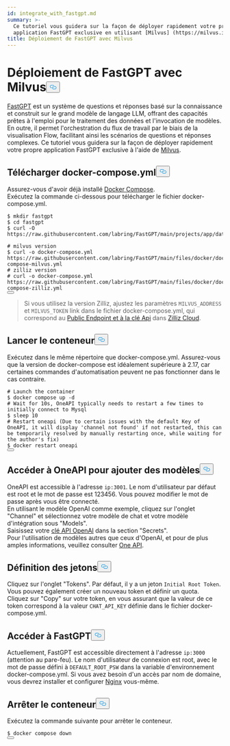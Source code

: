 ```yaml
---
id: integrate_with_fastgpt.md
summary: >-
  Ce tutoriel vous guidera sur la façon de déployer rapidement votre propre
  application FastGPT exclusive en utilisant [Milvus] (https://milvus.io/).
title: Déploiement de FastGPT avec Milvus
---
```

<h1 id="Deploying-FastGPT-with-Milvus" class="common-anchor-header">Déploiement de FastGPT avec Milvus<button data-href="#Deploying-FastGPT-with-Milvus" class="anchor-icon" translate="no">
      <svg translate="no"
        aria-hidden="true"
        focusable="false"
        height="20"
        version="1.1"
        viewBox="0 0 16 16"
        width="16"
      >
        <path
          fill="#0092E4"
          fill-rule="evenodd"
          d="M4 9h1v1H4c-1.5 0-3-1.69-3-3.5S2.55 3 4 3h4c1.45 0 3 1.69 3 3.5 0 1.41-.91 2.72-2 3.25V8.59c.58-.45 1-1.27 1-2.09C10 5.22 8.98 4 8 4H4c-.98 0-2 1.22-2 2.5S3 9 4 9zm9-3h-1v1h1c1 0 2 1.22 2 2.5S13.98 12 13 12H9c-.98 0-2-1.22-2-2.5 0-.83.42-1.64 1-2.09V6.25c-1.09.53-2 1.84-2 3.25C6 11.31 7.55 13 9 13h4c1.45 0 3-1.69 3-3.5S14.5 6 13 6z"
        ></path>
      </svg>
    </button></h1><p><a href="https://fastgpt.in/">FastGPT</a> est un système de questions et réponses basé sur la connaissance et construit sur le grand modèle de langage LLM, offrant des capacités prêtes à l'emploi pour le traitement des données et l'invocation de modèles. En outre, il permet l'orchestration du flux de travail par le biais de la visualisation Flow, facilitant ainsi les scénarios de questions et réponses complexes. Ce tutoriel vous guidera sur la façon de déployer rapidement votre propre application FastGPT exclusive à l'aide de <a href="https://milvus.io/">Milvus</a>.</p>
<h2 id="Download-docker-composeyml" class="common-anchor-header">Télécharger docker-compose.yml<button data-href="#Download-docker-composeyml" class="anchor-icon" translate="no">
      <svg translate="no"
        aria-hidden="true"
        focusable="false"
        height="20"
        version="1.1"
        viewBox="0 0 16 16"
        width="16"
      >
        <path
          fill="#0092E4"
          fill-rule="evenodd"
          d="M4 9h1v1H4c-1.5 0-3-1.69-3-3.5S2.55 3 4 3h4c1.45 0 3 1.69 3 3.5 0 1.41-.91 2.72-2 3.25V8.59c.58-.45 1-1.27 1-2.09C10 5.22 8.98 4 8 4H4c-.98 0-2 1.22-2 2.5S3 9 4 9zm9-3h-1v1h1c1 0 2 1.22 2 2.5S13.98 12 13 12H9c-.98 0-2-1.22-2-2.5 0-.83.42-1.64 1-2.09V6.25c-1.09.53-2 1.84-2 3.25C6 11.31 7.55 13 9 13h4c1.45 0 3-1.69 3-3.5S14.5 6 13 6z"
        ></path>
      </svg>
    </button></h2><p>Assurez-vous d'avoir déjà installé <a href="https://docs.docker.com/compose/">Docker Compose</a>.<br>
Exécutez la commande ci-dessous pour télécharger le fichier docker-compose.yml.</p>
<pre><code translate="no" class="language-shell"><span class="hljs-meta prompt_">$ </span><span class="language-bash"><span class="hljs-built_in">mkdir</span> fastgpt</span>
<span class="hljs-meta prompt_">$ </span><span class="language-bash"><span class="hljs-built_in">cd</span> fastgpt</span>
<span class="hljs-meta prompt_">$ </span><span class="language-bash">curl -O https://raw.githubusercontent.com/labring/FastGPT/main/projects/app/data/config.json</span>
<span class="hljs-meta prompt_">
# </span><span class="language-bash">milvus version</span>
<span class="hljs-meta prompt_">$ </span><span class="language-bash">curl -o docker-compose.yml https://raw.githubusercontent.com/labring/FastGPT/main/files/docker/docker-compose-milvus.yml</span>
<span class="hljs-meta prompt_"># </span><span class="language-bash">zilliz version</span>
<span class="hljs-meta prompt_"># </span><span class="language-bash">curl -o docker-compose.yml https://raw.githubusercontent.com/labring/FastGPT/main/files/docker/docker-compose-zilliz.yml</span>
<button class="copy-code-btn"></button></code></pre>
<blockquote>
<p>Si vous utilisez la version Zilliz, ajustez les paramètres <code translate="no">MILVUS_ADDRESS</code> et <code translate="no">MILVUS_TOKEN</code> link dans le fichier docker-compose.yml, qui correspond au <a href="https://docs.zilliz.com/docs/on-zilliz-cloud-console#free-cluster-details">Public Endpoint et à la clé Api</a> dans <a href="https://zilliz.com/cloud">Zilliz Cloud</a>.</p>
</blockquote>
<h2 id="Launch-the-Container" class="common-anchor-header">Lancer le conteneur<button data-href="#Launch-the-Container" class="anchor-icon" translate="no">
      <svg translate="no"
        aria-hidden="true"
        focusable="false"
        height="20"
        version="1.1"
        viewBox="0 0 16 16"
        width="16"
      >
        <path
          fill="#0092E4"
          fill-rule="evenodd"
          d="M4 9h1v1H4c-1.5 0-3-1.69-3-3.5S2.55 3 4 3h4c1.45 0 3 1.69 3 3.5 0 1.41-.91 2.72-2 3.25V8.59c.58-.45 1-1.27 1-2.09C10 5.22 8.98 4 8 4H4c-.98 0-2 1.22-2 2.5S3 9 4 9zm9-3h-1v1h1c1 0 2 1.22 2 2.5S13.98 12 13 12H9c-.98 0-2-1.22-2-2.5 0-.83.42-1.64 1-2.09V6.25c-1.09.53-2 1.84-2 3.25C6 11.31 7.55 13 9 13h4c1.45 0 3-1.69 3-3.5S14.5 6 13 6z"
        ></path>
      </svg>
    </button></h2><p>Exécutez dans le même répertoire que docker-compose.yml. Assurez-vous que la version de docker-compose est idéalement supérieure à 2.17, car certaines commandes d'automatisation peuvent ne pas fonctionner dans le cas contraire.</p>
<pre><code translate="no" class="language-shell"><span class="hljs-meta prompt_"># </span><span class="language-bash">Launch the container</span>
<span class="hljs-meta prompt_">$ </span><span class="language-bash">docker compose up -d</span>
<span class="hljs-meta prompt_"># </span><span class="language-bash">Wait <span class="hljs-keyword">for</span> 10s, OneAPI typically needs to restart a few <span class="hljs-built_in">times</span> to initially connect to Mysql</span>
<span class="hljs-meta prompt_">$ </span><span class="language-bash"><span class="hljs-built_in">sleep</span> 10</span>
<span class="hljs-meta prompt_"># </span><span class="language-bash">Restart oneapi (Due to certain issues with the default Key of OneAPI, it will display <span class="hljs-string">&#x27;channel not found&#x27;</span> <span class="hljs-keyword">if</span> not restarted, this can be temporarily resolved by manually restarting once, <span class="hljs-keyword">while</span> waiting <span class="hljs-keyword">for</span> the author<span class="hljs-string">&#x27;s fix)</span></span>
<span class="hljs-meta prompt_">$ </span><span class="language-bash"><span class="hljs-string">docker restart oneapi</span></span>
<button class="copy-code-btn"></button></code></pre>
<h2 id="Access-OneAPI-to-Add-Models" class="common-anchor-header">Accéder à OneAPI pour ajouter des modèles<button data-href="#Access-OneAPI-to-Add-Models" class="anchor-icon" translate="no">
      <svg translate="no"
        aria-hidden="true"
        focusable="false"
        height="20"
        version="1.1"
        viewBox="0 0 16 16"
        width="16"
      >
        <path
          fill="#0092E4"
          fill-rule="evenodd"
          d="M4 9h1v1H4c-1.5 0-3-1.69-3-3.5S2.55 3 4 3h4c1.45 0 3 1.69 3 3.5 0 1.41-.91 2.72-2 3.25V8.59c.58-.45 1-1.27 1-2.09C10 5.22 8.98 4 8 4H4c-.98 0-2 1.22-2 2.5S3 9 4 9zm9-3h-1v1h1c1 0 2 1.22 2 2.5S13.98 12 13 12H9c-.98 0-2-1.22-2-2.5 0-.83.42-1.64 1-2.09V6.25c-1.09.53-2 1.84-2 3.25C6 11.31 7.55 13 9 13h4c1.45 0 3-1.69 3-3.5S14.5 6 13 6z"
        ></path>
      </svg>
    </button></h2><p>OneAPI est accessible à l'adresse <code translate="no">ip:3001</code>. Le nom d'utilisateur par défaut est root et le mot de passe est 123456. Vous pouvez modifier le mot de passe après vous être connecté.<br>
En utilisant le modèle OpenAI comme exemple, cliquez sur l'onglet "Channel" et sélectionnez votre modèle de chat et votre modèle d'intégration sous "Models".<br>
Saisissez votre <a href="https://platform.openai.com/docs/quickstart">clé API OpenAI</a> dans la section "Secrets".<br>
Pour l'utilisation de modèles autres que ceux d'OpenAI, et pour de plus amples informations, veuillez consulter <a href="https://doc.fastgpt.in/docs/development/one-api/">One API</a>.</p>
<h2 id="Setting-Tokens" class="common-anchor-header">Définition des jetons<button data-href="#Setting-Tokens" class="anchor-icon" translate="no">
      <svg translate="no"
        aria-hidden="true"
        focusable="false"
        height="20"
        version="1.1"
        viewBox="0 0 16 16"
        width="16"
      >
        <path
          fill="#0092E4"
          fill-rule="evenodd"
          d="M4 9h1v1H4c-1.5 0-3-1.69-3-3.5S2.55 3 4 3h4c1.45 0 3 1.69 3 3.5 0 1.41-.91 2.72-2 3.25V8.59c.58-.45 1-1.27 1-2.09C10 5.22 8.98 4 8 4H4c-.98 0-2 1.22-2 2.5S3 9 4 9zm9-3h-1v1h1c1 0 2 1.22 2 2.5S13.98 12 13 12H9c-.98 0-2-1.22-2-2.5 0-.83.42-1.64 1-2.09V6.25c-1.09.53-2 1.84-2 3.25C6 11.31 7.55 13 9 13h4c1.45 0 3-1.69 3-3.5S14.5 6 13 6z"
        ></path>
      </svg>
    </button></h2><p>Cliquez sur l'onglet "Tokens". Par défaut, il y a un jeton <code translate="no">Initial Root Token</code>. Vous pouvez également créer un nouveau token et définir un quota.<br>
Cliquez sur "Copy" sur votre token, en vous assurant que la valeur de ce token correspond à la valeur <code translate="no">CHAT_API_KEY</code> définie dans le fichier docker-compose.yml.</p>
<h2 id="Accessing-FastGPT" class="common-anchor-header">Accéder à FastGPT<button data-href="#Accessing-FastGPT" class="anchor-icon" translate="no">
      <svg translate="no"
        aria-hidden="true"
        focusable="false"
        height="20"
        version="1.1"
        viewBox="0 0 16 16"
        width="16"
      >
        <path
          fill="#0092E4"
          fill-rule="evenodd"
          d="M4 9h1v1H4c-1.5 0-3-1.69-3-3.5S2.55 3 4 3h4c1.45 0 3 1.69 3 3.5 0 1.41-.91 2.72-2 3.25V8.59c.58-.45 1-1.27 1-2.09C10 5.22 8.98 4 8 4H4c-.98 0-2 1.22-2 2.5S3 9 4 9zm9-3h-1v1h1c1 0 2 1.22 2 2.5S13.98 12 13 12H9c-.98 0-2-1.22-2-2.5 0-.83.42-1.64 1-2.09V6.25c-1.09.53-2 1.84-2 3.25C6 11.31 7.55 13 9 13h4c1.45 0 3-1.69 3-3.5S14.5 6 13 6z"
        ></path>
      </svg>
    </button></h2><p>Actuellement, FastGPT est accessible directement à l'adresse <code translate="no">ip:3000</code> (attention au pare-feu). Le nom d'utilisateur de connexion est root, avec le mot de passe défini à <code translate="no">DEFAULT_ROOT_PSW</code> dans la variable d'environnement docker-compose.yml. Si vous avez besoin d'un accès par nom de domaine, vous devrez installer et configurer <a href="https://nginx.org/en/">Nginx</a> vous-même.</p>
<h2 id="Stop-the-Container" class="common-anchor-header">Arrêter le conteneur<button data-href="#Stop-the-Container" class="anchor-icon" translate="no">
      <svg translate="no"
        aria-hidden="true"
        focusable="false"
        height="20"
        version="1.1"
        viewBox="0 0 16 16"
        width="16"
      >
        <path
          fill="#0092E4"
          fill-rule="evenodd"
          d="M4 9h1v1H4c-1.5 0-3-1.69-3-3.5S2.55 3 4 3h4c1.45 0 3 1.69 3 3.5 0 1.41-.91 2.72-2 3.25V8.59c.58-.45 1-1.27 1-2.09C10 5.22 8.98 4 8 4H4c-.98 0-2 1.22-2 2.5S3 9 4 9zm9-3h-1v1h1c1 0 2 1.22 2 2.5S13.98 12 13 12H9c-.98 0-2-1.22-2-2.5 0-.83.42-1.64 1-2.09V6.25c-1.09.53-2 1.84-2 3.25C6 11.31 7.55 13 9 13h4c1.45 0 3-1.69 3-3.5S14.5 6 13 6z"
        ></path>
      </svg>
    </button></h2><p>Exécutez la commande suivante pour arrêter le conteneur.</p>
<pre><code translate="no" class="language-shell"><span class="hljs-meta prompt_">$ </span><span class="language-bash">docker compose down</span>
<button class="copy-code-btn"></button></code></pre>
